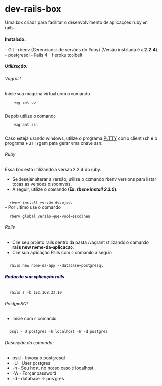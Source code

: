 # dev-rails-box
Uma box criada para facilitar o desenvolvimento de aplicações ruby on rails. 

<h4>Instalado:</h4>
  - Git 
  - rbenv (Gerenciador de versões do Ruby) (Versão instalada é a <b>2.2.4</b>)
  - postgresql
  - Rails 4
  - Heroku toolbelt

<h5>Utilização: </h5>

<h6> Vagrant </h6>

<p>
  Inicie sua maquina virtual com o comando <br>
  <code>
    vagrant up
  </code>
</p>

<p>
  Depois utilize o comando <br>
  <code>
    vagrant ssh
  </code>
</p>

<p>
  Caso esteja usando windows, utilize o programa <a href="http://www.chiark.greenend.org.uk/~sgtatham/putty/download.html" target="_blank">PuTTY</a> como client ssh e o programa PuTTYgem para gerar uma chave ssh. 
</p>

<h6>Ruby </h6>

Essa box está utilizando a versão 2.2.4 do ruby. 
- Se desejar alterar a versão, utilize o comando rbenv versions para listar todas as versões disponíveis. 
- A seguir, utilize o comando <b>(Ex: <i>rbenv install 2.3.0</i>)</b>. <br> 
<code>
  rbenv install versão-desejada
</code> 
- Por ultimo use o comando <br>
<code>
  rbenv global versão-que-você-escolheu
</code>

<h6>Rails </h6>

- Crie seu projeto rails dentro da pasta /vagrant utilizando o camando <b>rails new nome-da-aplicacao</b>.
- Crie sua aplicação Rails com o comando a seguir: 
 
<code>
  rails new nome-da-app --database=postgresql
</code>

<h5 style="color:#0A0B52;">Rodando sua aplicação rails</h5>

<code>
  rails s -b 192.168.33.10
</code>

<h6>PostgreSQL</h6>

- Inicie com o comando <br>
<code>
  psql - U postgres -h localhost -W -d postgres
</code>

<h6>Descrição do comando: </h6>

- psql  - Invoca o postgresql
- -U    - User postgres
- -h    - Seu host, no nosso caso é localhost
- -W    - Forçar password
- -d    - database -> postgres





